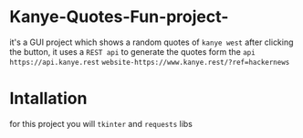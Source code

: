# Kanye-Quotes-Fun-project-
it's a GUI project which shows a random quotes of `kanye west` after clicking the button, it uses a `REST api` to generate the quotes form the `api` `https://api.kanye.rest`
`website-https://www.kanye.rest/?ref=hackernews`

# Intallation
for this project you will `tkinter` and `requests` libs
